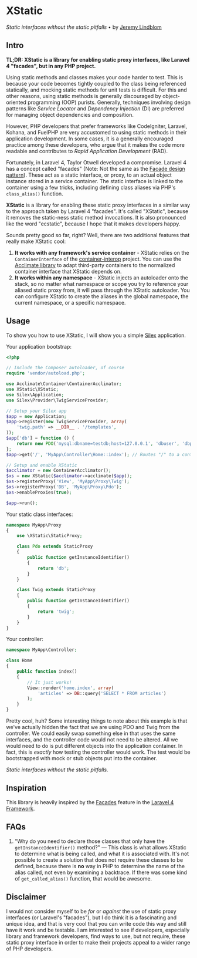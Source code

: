 # XStatic

*Static interfaces without the static pitfalls* • by [Jeremy Lindblom](https://twitter.com/jeremeamia)

## Intro

**TL;DR: XStatic is a library for enabling static proxy interfaces, like Laravel 4 "facades", but in any PHP project.**

Using static methods and classes makes your code harder to test. This is because your code becomes tightly coupled to
the class being referenced statically, and mocking static methods for unit tests is difficult. For this and other
reasons, using static methods is generally discouraged by object-oriented programming (OOP) purists. Generally,
techniques involving design patterns like *Service Locator* and *Dependency Injection* (DI) are preferred for managing
object dependencies and composition.

However, PHP developers that prefer frameworks like CodeIgniter, Laravel, Kohana, and FuelPHP are very accustomed to
using static methods in their application development. In some cases, it is a generally encouraged practice among these
developers, who argue that it makes the code more readable and contributes to *Rapid Application Development* (RAD).

Fortunately, in Laravel 4, Taylor Otwell developed a compromise. Laravel 4 has a concept called "facades" (Note: Not the
same as the [Facade design pattern](http://en.wikipedia.org/wiki/Facade_pattern)). These act as a static interface, or
proxy, to an actual object instance stored in a service container. The static interface is linked to the container using
a few tricks, including defining class aliases via PHP's `class_alias()` function.

**XStatic** is a library for enabling these static proxy interfaces in a similar way to the approach taken by Laravel 4
"facades". It's called "XStatic", because it removes the static-ness static method invocations. It is also pronounced
like the word "ecstatic", because I hope that it makes developers happy.

Sounds pretty good so far, right? Well, there are two additional features that really make XStatic cool:

1. **It works with any framework's service container** - XStatic relies on the `ContainerInterface` of the
   [container-interop](https://github.com/container-interop/container-interop) project. You can use the [Acclimate
   library](https://github.com/jeremeamia/acclimate-container) to adapt third-party containers to the normalized
   container interface that XStatic depends on.
2. **It works within any namespace** - XStatic injects an autoloader onto the stack, so no matter what namespace or
   scope you try to reference your aliased static proxy from, it will pass through the XStatic autoloader. You can
   configure XStatic to create the aliases in the global namespace, the current namespace, or a specific namespace.

## Usage

To show you how to use XStatic, I will show you a simple [Silex](http://silex.sensiolabs.org/) application.

Your application bootstrap:

```php
<?php

// Include the Composer autoloader, of course
require 'vendor/autoload.php';

use Acclimate\Container\ContainerAcclimator;
use XStatic\XStatic;
use Silex\Application;
use Silex\Provider\TwigServiceProvider;

// Setup your Silex app
$app = new Application;
$app->register(new TwigServiceProvider, array(
    'twig.path' => __DIR__ . '/templates',
));
$app['db'] = function () {
    return new PDO('mysql:dbname=testdb;host=127.0.0.1', 'dbuser', 'dbpass');
};
$app->get('/', 'MyApp\Controller\Home::index'); // Routes "/" to a controller object

// Setup and enable XStatic
$acclimator = new ContainerAcclimator();
$xs = new XStatic($acclimator->acclimate($app));
$xs->registerProxy('View', 'MyApp\Proxy\Twig');
$xs->registerProxy('DB', 'MyApp\Proxy\Pdo');
$xs->enableProxies(true);

$app->run();
```

Your static class interfaces:

```php
namespace MyApp\Proxy
{
    use \XStatic\StaticProxy;

    class Pdo extends StaticProxy
    {
        public function getInstanceIdentifier()
        {
            return 'db';
        }
    }

    class Twig extends StaticProxy
    {
        public function getInstanceIdentifier()
        {
            return 'twig';
        }
    }
}
```

Your controller:

```php
namespace MyApp\Controller;

class Home
{
    public function index()
    {
        // It just works!
        View::render('home.index', array(
            'articles' => DB::query('SELECT * FROM articles')
        );
    }
}
```

Pretty cool, huh? Some interesting things to note about this example is that we've actually hidden the fact that we are
using PDO and Twig from the controller. We could easily swap something else in that uses the same interfaces, and the
controller code would not need to be altered. All we would need to do is put different objects into the application
container. In fact, this is *exactly* how testing the controller would work. The test would be bootstrapped with mock or
stub objects put into the container.

*Static interfaces without the static pitfalls.*

## Inspiration

This library is heavily inspired by the [Facades](http://laravel.com/docs/facades) feature in the
[Laravel 4 Framework](http://laravel.com/).

## FAQs

1. "Why do you need to declare those classes that only have the `getInstanceIdentifier()` method?" — This class is what
allows XStatic to determine what is being called, and what it is associated with. It's not possible to create a solution
that does not require these classes to be defined, because there is **no** way in PHP to determine the name of the alias
called, not even by examining a backtrace. If there was some kind of `get_called_alias()` function, that would be
awesome.

## Disclaimer

I would not consider myself to be *for* or *against* the use of static proxy interfaces (or Laravel's "facades"), but I
do think it is a fascinating and unique idea, and that is very cool that you can write code this way and still have it
work and be testable. I am interested to see if developers, especially library and framework developers, find ways to
use, but not require, these static proxy interface in order to make their projects appeal to a wider range of PHP
developers.
